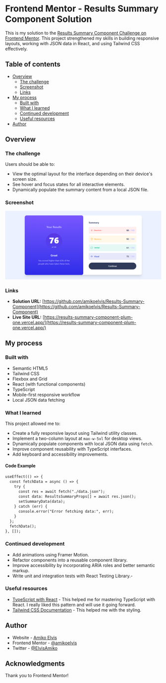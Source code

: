 # Frontend Mentor - Results Summary Component Solution

This is my solution to the [Results Summary Component Challenge on Frontend Mentor](https://www.frontendmentor.io/challenges/results-summary-component-CE_K6s0maV). This project strengthened my skills in building responsive layouts, working with JSON data in React, and using Tailwind CSS effectively.

## Table of contents

- [Overview](#overview)
  - [The challenge](#the-challenge)
  - [Screenshot](#screenshot)
  - [Links](#links)
- [My process](#my-process)
  - [Built with](#built-with)
  - [What I learned](#what-i-learned)
  - [Continued development](#continued-development)
  - [Useful resources](#useful-resources)
- [Author](#author)

## Overview

### The challenge

Users should be able to:

- View the optimal layout for the interface depending on their device's screen size.
- See hover and focus states for all interactive elements.
- Dynamically populate the summary content from a local JSON file.

### Screenshot

![Desktop Screenshot](./design/screenshot.png)

### Links

- **Solution URL:** [https://github.com/amikoelvis/Results-Summary-Component](https://github.com/amikoelvis/Results-Summary-Component)
- **Live Site URL:** [https://results-summary-component-plum-one.vercel.app/](https://results-summary-component-plum-one.vercel.app/)

## My process

### Built with

- Semantic HTML5
- Tailwind CSS
- Flexbox and Grid
- React (with functional components)
- TypeScript
- Mobile-first responsive workflow
- Local JSON data fetching

### What I learned

This project allowed me to:

- Create a fully responsive layout using Tailwind utility classes.
- Implement a two-column layout at `max-w-5xl` for desktop views.
- Dynamically populate components with local JSON data using `fetch`.
- Improve component reusability with TypeScript interfaces.
- Add keyboard and accessibility improvements.

#### Code Example

```tsx
useEffect(() => {
  const fetchData = async () => {
    try {
      const res = await fetch("./data.json");
      const data: ResultsSummaryProps[] = await res.json();
      setSummaryData(data);
    } catch (err) {
      console.error("Error fetching data:", err);
    }
  };
  fetchData();
}, []);
```

### Continued development

- Add animations using Framer Motion.
- Refactor components into a reusable component library.
- Improve accessibility by incorporating ARIA roles and better semantic markup.
- Write unit and integration tests with React Testing Library.-

### Useful resources

- [TypeScript with React](https://react.dev/learn/typescript) - This helped me for mastering TypeScript with React. I really liked this pattern and will use it going forward.
- [Tailwind CSS Documentation](https://tailwindcss.com/docs) - This helped me with the styling.

## Author

- Website - [Amiko Elvis](https://results-summary-component-plum-one.vercel.app/)
- Frontend Mentor - [@amikoelvis](https://www.frontendmentor.io/profile/amikoelvis)
- Twitter - [@ElvisAmiko](https://www.twitter.com/ElvisAmiko)

## Acknowledgments

Thank you to Frontend Mentor!
